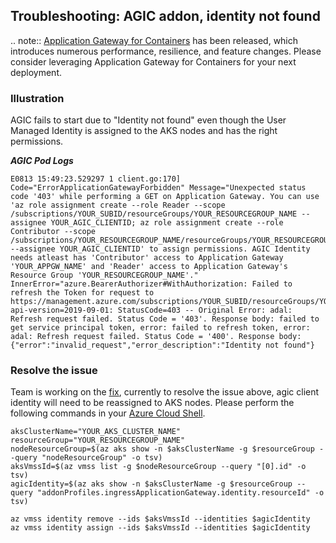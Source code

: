 ## Troubleshooting: AGIC addon, identity not found

.. note::
    [Application Gateway for Containers](https://aka.ms/agc) has been released, which introduces numerous performance, resilience, and feature changes. Please consider leveraging Application Gateway for Containers for your next deployment.

### Illustration
AGIC fails to start due to "Identity not found" even though the User Managed Identity is assigned to the AKS nodes and has the right permissions.

***AGIC Pod Logs***
```
E0813 15:49:23.529297 1 client.go:170] Code="ErrorApplicationGatewayForbidden" Message="Unexpected status code '403' while performing a GET on Application Gateway. You can use 'az role assignment create --role Reader --scope /subscriptions/YOUR_SUBID/resourceGroups/YOUR_RESOURCEGROUP_NAME --assignee YOUR_AGIC_CLIENTID; az role assignment create --role Contributor --scope /subscriptions/YOUR_RESOURCEGROUP_NAME/resourceGroups/YOUR_RESOURCEGROUP_NAME/providers/Microsoft.Network/applicationGateways/YOUR_APPGW_NAME --assignee YOUR_AGIC_CLIENTID' to assign permissions. AGIC Identity needs atleast has 'Contributor' access to Application Gateway 'YOUR_APPGW_NAME' and 'Reader' access to Application Gateway's Resource Group 'YOUR_RESOURCEGROUP_NAME'." InnerError="azure.BearerAuthorizer#WithAuthorization: Failed to refresh the Token for request to https://management.azure.com/subscriptions/YOUR_SUBID/resourceGroups/YOUR_RESOURCEGROUP_NAME/providers/Microsoft.Network/applicationGateways/YOUR_APPGW_NAME?api-version=2019-09-01: StatusCode=403 -- Original Error: adal: Refresh request failed. Status Code = '403'. Response body: failed to get service principal token, error: failed to refresh token, error: adal: Refresh request failed. Status Code = '400'. Response body: {"error":"invalid_request","error_description":"Identity not found"}
```

### Resolve the issue
Team is working on the [fix](https://github.com/Azure/aad-pod-identity/issues/681), currently to resolve the issue above, agic client identity will need to be reassigned to AKS nodes.
Please perform the following commands in your [Azure Cloud Shell](https://shell.azure.com/).
```
aksClusterName="YOUR_AKS_CLUSTER_NAME"
resourceGroup="YOUR_RESOURCEGROUP_NAME"
nodeResourceGroup=$(az aks show -n $aksClusterName -g $resourceGroup --query "nodeResourceGroup" -o tsv)
aksVmssId=$(az vmss list -g $nodeResourceGroup --query "[0].id" -o tsv)
agicIdentity=$(az aks show -n $aksClusterName -g $resourceGroup --query "addonProfiles.ingressApplicationGateway.identity.resourceId" -o tsv)

az vmss identity remove --ids $aksVmssId --identities $agicIdentity
az vmss identity assign --ids $aksVmssId --identities $agicIdentity
```

